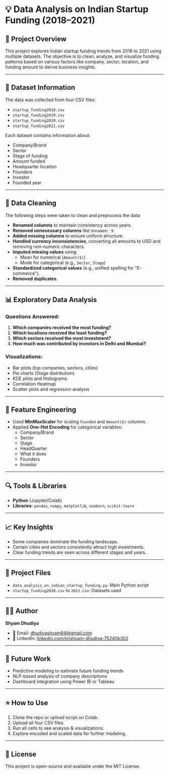 # 💡 Data Analysis on Indian Startup Funding (2018–2021)

## 📌 Project Overview

This project explores Indian startup funding trends from 2018 to 2021 using multiple datasets. The objective is to clean, analyze, and visualize funding patterns based on various factors like company, sector, location, and funding amount to derive business insights.

---

## 📁 Dataset Information

The data was collected from four CSV files:
- `startup_funding2018.csv`
- `startup_funding2019.csv`
- `startup_funding2020.csv`
- `startup_funding2021.csv`

Each dataset contains information about:
- Company/Brand
- Sector
- Stage of funding
- Amount funded
- Headquarter location
- Founders
- Investor
- Founded year

---

## 🧹 Data Cleaning

The following steps were taken to clean and preprocess the data:
- **Renamed columns** to maintain consistency across years.
- **Removed unnecessary columns** like `Unnamed: 9`.
- **Added missing columns** to ensure uniform structure.
- **Handled currency inconsistencies**, converting all amounts to USD and removing non-numeric characters.
- **Imputed missing values** using:
  - Mean for numerical (`Amount($)`)
  - Mode for categorical (e.g., `Sector`, `Stage`)
- **Standardized categorical values** (e.g., unified spelling for "E-commerce").
- **Removed duplicates**.

---

## 📊 Exploratory Data Analysis

### Questions Answered:

1. **Which companies received the most funding?**
2. **Which locations received the least funding?**
3. **Which sectors received the most investment?**
4. **How much was contributed by investors in Delhi and Mumbai?**

### Visualizations:
- Bar plots (top companies, sectors, cities)
- Pie charts (Stage distribution)
- KDE plots and Histograms
- Correlation Heatmap
- Scatter plots and regression analysis

---

## 📐 Feature Engineering

- Used **MinMaxScaler** for scaling `Founded` and `Amount($)` columns.
- Applied **One-Hot Encoding** for categorical variables:
  - Company/Brand
  - Sector
  - Stage
  - HeadQuarter
  - What it does
  - Founders
  - Investor

---

## 🔍 Tools & Libraries

- **Python** (Jupyter/Colab)
- **Libraries**: `pandas`, `numpy`, `matplotlib`, `seaborn`, `scikit-learn`

---

## 📈 Key Insights

- Some companies dominate the funding landscape.
- Certain cities and sectors consistently attract high investments.
- Clear funding trends are seen across different stages and years.

---

## 📎 Project Files

- `data_analysis_on_indian_startup_funding.py`: Main Python script
- `startup_funding2018.csv` to `2021.csv`: Datasets used

---

## 🙋‍♂️ Author

**Shyam Dhudiya**

- 📧 Email: dhudiyashyam84@gmail.com  
- 💼 LinkedIn: [linkedin.com/in/shyam-dhudiya-75240b302](https://linkedin.com/in/shyam-dhudiya-75240b302)

---

## 🏁 Future Work

- Predictive modeling to estimate future funding trends
- NLP-based analysis of company descriptions
- Dashboard integration using Power BI or Tableau

---

## ⭐ How to Use

1. Clone the repo or upload script on Colab.
2. Upload all four CSV files.
3. Run all cells to see analysis & visualizations.
4. Explore encoded and scaled data for further modeling.

---

## 📜 License

This project is open-source and available under the MIT License.
